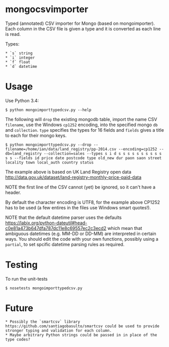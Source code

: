 mongocsvimporter
================

Typed (annotated) CSV importer for Mongo (based on mongoimporter). Each column in the CSV file is given a type and it is converted as each line is read.

Types:

    * `s` string
    * `i` integer
    * `f` float
    * `d` datetime

Usage
=====

Use Python 3.4:

    $ python mongoimporttypedcsv.py --help

The following will `drop` the existing mongodb table, import the name CSV `filename`, use the Windows `cp1252` encoding, into the specified mongo `db` and `collection`. `type` specifies the types for 16 fields and `fields` gives a title to each for their mongo keys.

    $ python mongoimporttypedcsv.py --drop --filename=/home/ian/data/land_registry/pp-2014.csv --encoding=cp1252 --db=land_registry --collection=sales --types s i d s s s s s s s s s s s s --fields id price date postcode type old_new dur paon saon street locality town local_auth country status

The example above is based on UK Land Registry open data http://data.gov.uk/dataset/land-registry-monthly-price-paid-data

NOTE the first line of the CSV cannot (yet) be ignored, so it can't have a header.

By default the character encoding is UTF8, for the example above CP1252 has to be used (a few entires in the files use Windows smart quotes!).

NOTE that the default datetime parser uses the defaults https://labix.org/python-dateutil#head-c0e81a473b647dfa787dc11e8c69557ec2c3ecd2 which mean that ambiguous datetimes (e.g. MM-DD or DD-MM) are interpreted in certain ways. You should edit the code with your own functions, possibly using a `partial`, to set spcific datetime parsing rules as required.

Testing
=======

To run the unit-tests

    $ nosetests mongoimporttypedcsv.py

Future
======

    * Possibly the `smartcsv` library https://github.com/santiagobasulto/smartcsv could be used to provide stronger typing and validation for each column.
    * Maybe arbitrary Python strings could be passed in in place of the type codes?
